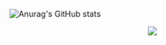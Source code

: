 ![Anurag's GitHub stats](https://github-readme-stats.vercel.app/api?username=rohith033&show_icons=true&theme=radical)
<p align="center">
  <a href="https://skillicons.dev">
    <img src="https://skillicons.dev/icons?i=git,c++,python,pytorch,tensorflow" />
  </a>
</p>




